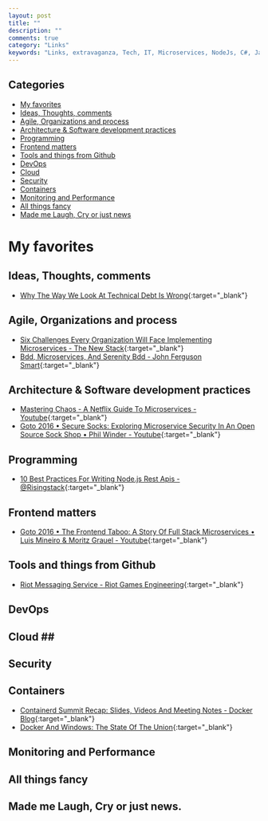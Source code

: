 ```yaml
---
layout: post
title: ""
description: ""
comments: true
category: "Links"
keywords: "Links, extravaganza, Tech, IT, Microservices, NodeJs, C#, Javascript, Solution architecture"
---
```


## Categories ##
* [My favorites](#favorites)
* [Ideas, Thoughts, comments](#ideas)
* [Agile, Organizations and process](#agile)
* [Architecture & Software development practices](#development)
* [Programming](#net)
* [Frontend matters](#web)
* [Tools and things from Github](#tools)
* [DevOps](#devops)
* [Cloud](#cloud)
* [Security](#security)
* [Containers](#containers)
* [Monitoring and Performance](#monitoring)
* [All things fancy](#buzz)
* [Made me Laugh, Cry or just news](#news)

# My favorites<a name="favorites"></a> #

## Ideas, Thoughts, comments <a name="ideas"></a> ##
* [Why The Way We Look At Technical Debt Is Wrong](http://www.bigeng.io/why-the-way-we-look-at-technical-debt-is-wrong/){:target="_blank"}

## Agile, Organizations and process<a name="agile"></a> ##
* [Six Challenges Every Organization Will Face Implementing Microservices - The New Stack](https://thenewstack.io/microservices-standardization-moving-monolith-microservices/){:target="_blank"}
* [Bdd, Microservices, And Serenity Bdd - John Ferguson Smart](https://johnfergusonsmart.com/bdd-and-microservices/){:target="_blank"}

## Architecture & Software development practices <a name="development"></a> ##
* [Mastering Chaos - A Netflix Guide To Microservices - Youtube](https://www.youtube.com/watch?v=CZ3wIuvmHeM){:target="_blank"}
* [Goto 2016 • Secure Socks: Exploring Microservice Security In An Open Source Sock Shop • Phil Winder - Youtube](https://www.youtube.com/watch?v=GOjAcmVUmZc){:target="_blank"}

## Programming <a name="net"></a> ##
* [10 Best Practices For Writing Node.js Rest Apis - @Risingstack](https://blog.risingstack.com/10-best-practices-for-writing-node-js-rest-apis/){:target="_blank"}

## Frontend matters <a name="web"></a> ##
* [Goto 2016 • The Frontend Taboo: A Story Of Full Stack Microservices • Luis Mineiro & Moritz Grauel - Youtube](https://www.youtube.com/watch?v=vCzTK4XPfX8){:target="_blank"}

## Tools and things from Github <a name="tools"></a> ##
* [Riot Messaging Service - Riot Games Engineering](https://engineering.riotgames.com/news/riot-messaging-service){:target="_blank"}

## DevOps<a name="devops"></a> ##

## Cloud <a name="cloud"></a>##

## Security<a name="security"></a> ##

## Containers <a name="containers"></a> ##
* [Containerd Summit Recap: Slides, Videos And Meeting Notes - Docker Blog](https://blog.docker.com/2017/02/containerd-summit-recap-slides-videos-meeting-notes/){:target="_blank"}
* [Docker And Windows: The State Of The Union](https://www.slideshare.net/sixeyed/docker-and-windows-the-state-of-the-union){:target="_blank"}

## Monitoring and Performance <a name="monitoring"></a> ##

## All things fancy <a name="buzz"></a> ##

## Made me Laugh, Cry or just news. <a name="news"></a> ##
